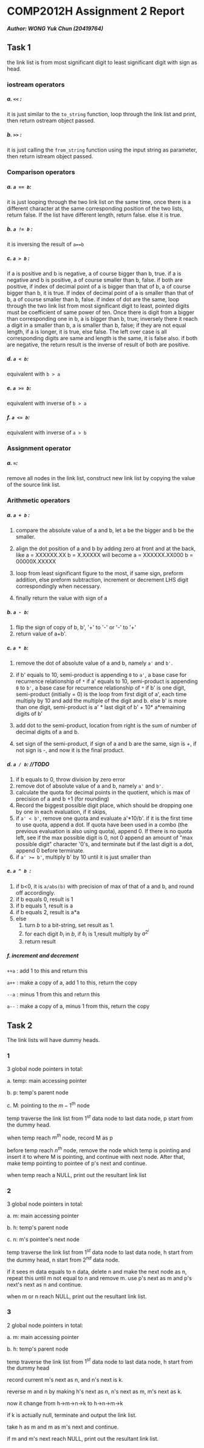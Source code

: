 # COMP2012H Assignment 2 Report

##### Author: WONG Yuk Chun (20419764)

## Task 1

the link list is from most significant digit to least significant digit with sign as head.

### iostream operators

##### a. `<<` : 

it is just similar to the `to_string` function, loop through the link list and print, then return ostream object passed.

##### b. `>>` : 
it is just calling the `from_string` function using the input string as parameter, then return istream object passed.

### Comparison operators

##### a. `a == b`: 

it is just looping through the two link list on the same time, once there is a different character at the same corresponding position of the two lists, return false. If the list have different length, return false. else it is true.

##### b. `a != b` : 

it is inversing the result of `a==b`

##### c. `a > b` : 

   if a is positive and b is negative, a of course bigger than b, true. 
   if a is negative and b is positive, a of course smaller than b, false. 
   if both are positive, if index of decimal point of a is bigger than that of b, a of course bigger than b, it is true. If index of decimal point of a is smaller than that of b, a of course smaller than b, false.  if index of dot are the same, loop through the two link list from most significant digit to least, pointed digits must be coefficient of same power of ten. Once there is digit from a bigger than corresponding one in b, a is bigger than b, true; inversely there it reach a digit in a smaller than b, a is smaller than b, false; if they are not equal length, if a is longer, it is true, else false. The left over case is all corresponding digits are same and length is the same, it is false also.
   if both are negative, the return result is the inverse of result of both are positive.

##### d. `a < b`: 

equivalent with `b > a`

##### e. `a >= b`: 

equivalent with inverse of `b > a`

##### f. `a <= b`: 

equivalent with inverse of `a > b`

### Assignment operator

##### a. `=`:

remove all nodes in the link list, construct new link list by copying the value of the source link list.

### Arithmetic operators

##### a. `a + b` :

1. compare the absolute value of a and b, let a be the bigger and b be the smaller.


2. align the dot position of a and b by adding zero at front and at the back, like
   a = XXXXXX.XX
   b = X.XXXXX
   will become
   a = XXXXXX.XX000
   b = 00000X.XXXXX
3. loop from least significant figure to the most, if same sign, preform addition, else preform subtraction, increment or decrement LHS digit correspondingly when necessary. 
4. finally return the value with sign of a

##### b. `a - b`:

1. flip the sign of copy of b, b', '+' to '-' or '-' to '+' 
2. return value of a+b'.

##### c. `a * b`:

1. remove the dot of absolute value of a and b, namely `a'` and `b'`.

2. if b' equals to 10, semi-product is appending `0` to `a'`, a base case for recurrence relationship of `*`
   if a' equals to 10, semi-product is appending `0` to `b'`, a base case for recurrence relationship of `*`
   if b' is one digit, semi-product (initially = 0) is the loop from first digit of a', each time multiply by 10 and add the multiple of the digit and b. 
   else b' is more than one digit, semi-product is a' * last digit of b' + 10* a*remaining digits of b'

3. add dot to the semi-product, location from right is the sum of number of decimal digits of a and b.

4. set sign of the semi-product, if sign of a and b are the same, sign is +, if not sign is -, and now it is the final product.

##### d. `a / b`: //TODO

1. if b equals to 0, throw division by zero error
2. remove dot of absolute value of a and b, namely `a'` and `b'`.
3. calculate the quota for decimal points in the quotient, which is max of precision of a and b +1 (for rounding)
4. Record the biggest possible digit place, which should be dropping one by one in each evaluation, if it skips, 
5. if `a' < b'`, remove one quota and evaluate a'*10/b'. if it is the first time to use quota, append a dot. If quota have been used in a combo (the previous evaluation is also using quota), append 0. If there is no quota left, see if the max possible digit is 0, not 0 append an amount of "max possible digit" character '0's, and terminate but if the last digit is a dot, append 0 before terminate.
6. if `a' >= b'`, multiply b' by 10 until it is just smaller than 

##### e. `a ^ b `:

1. if b<0, it is `a/abs(b)` with precision of max of that of a and b, and round off accordingly.
2. if b equals 0, result is 1
3. if b equals 1, result is a
4. if b equals 2, result is a*a
5. else 
   1. turn $b$ to a bit-string, set result as 1.
   2. for each digit $b_i$ in $b$, if $b_i$ is 1,result multiply by ${a}^{2^i}$ 
   3. return result

##### f. increment and decrement

`++a` : add 1 to this and return this

`a++` : make a copy of a, add 1 to this, return the copy

`--a` : minus 1 from this and return this

`a--` : make a copy of a, minus 1 from this, return the copy

## Task 2

The link lists will have dummy heads.

### 1

3 global node pointers in total: 

a. temp: main accessing pointer

b. p: temp's parent node

c. M: pointing to the ${m-1}^{th}$ node

temp traverse the link list from $1^{st}$ data node to last data node, p start from the dummy head.

when temp reach $m^{th}$ node, record M as p

before temp reach $n^{th}$ node, remove the node which temp is pointing and insert it to where M is pointing, and continue with next node. After that, make temp pointing to pointee of p's next and continue.

when temp reach a NULL, print out the resultant link list

### 2

3 global node pointers in total:

a. m: main accessing pointer

b. h: temp's parent node

c. n: m's pointee's next node

temp traverse the link list from $1^{st}$ data node to last data node, h start from the dummy head, n start from $2^{nd}$ data node.

if it sees m data equals to n data, delete n and make the next node as n, repeat this until m not equal to n and remove m. use p's next as m and p's next's next as n and continue.

when m or n reach NULL, print out the resultant link list.

### 3

2 global node pointers in total:

a. m: main accessing pointer

b. h: temp's parent node

temp traverse the link list from $1^{st}$ data node to last data node, h start from the dummy head

record current m's next as n, and n's next is k.

reverse m and n by making h's next as n, n's next as m, m's next as k.

now it change from h->m->n->k to h->n->m->k

if k is actually null, terminate and output the link list.

take h as m and m as m's next and continue.

if m and m's next reach NULL, print out the resultant link list.